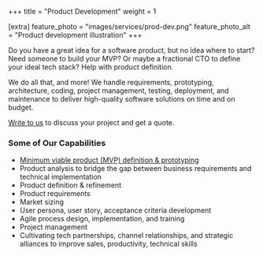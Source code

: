 +++
title = "Product Development"
weight = 1

[extra]
feature_photo = "images/services/prod-dev.png"
feature_photo_alt = "Product development illustration"
+++

Do you have a great idea for a software product, but no idea where to start? Need someone to build your MVP? Or maybe a fractional CTO to define your ideal tech stack? Help with product definition.

We do all that, and more! We handle requirements, prototyping, architecture, coding, project management, testing, deployment, and maintenance to deliver high-quality software solutions on time and on budget. 

[Write to us](https://limeleaf.io/contact/ "Contact us") to discuss your project and get a quote.

<!-- more -->

### Some of Our Capabilities

- [Minimum viable product (MVP) definition & prototyping](/services/how-we-work/ "How we work")
- Product analysis to bridge the gap between business requirements and technical implementation
- Product definition & refinement
- Product requirements
- Market sizing
- User persona, user story, acceptance criteria development
- Agile process design, implementation, and training
- Project management
- Cultivating tech partnerships, channel relationships, and strategic alliances to improve sales, productivity, technical skills